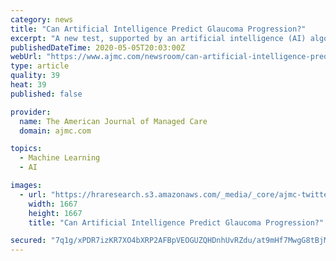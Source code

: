 ```yaml
---
category: news
title: "Can Artificial Intelligence Predict Glaucoma Progression?"
excerpt: "A new test, supported by an artificial intelligence (AI) algorithm, can detect glaucoma progression a year and a half earlier than widely used optical coherence tomography retinal imaging technology,"
publishedDateTime: 2020-05-05T20:03:00Z
webUrl: "https://www.ajmc.com/newsroom/can-artificial-intelligence-predict-glaucoma-progression-"
type: article
quality: 39
heat: 39
published: false

provider:
  name: The American Journal of Managed Care
  domain: ajmc.com

topics:
  - Machine Learning
  - AI

images:
  - url: "https://hraresearch.s3.amazonaws.com/_media/_core/ajmc-twitter-logo.jpg"
    width: 1667
    height: 1667
    title: "Can Artificial Intelligence Predict Glaucoma Progression?"

secured: "7q1g/xPDR7izKR7XO4bXRP2AFBpVEOGUZQHDnhUvRZdu/at9mHf7MwgG8tBjMswRAcUqy6fTeZsNgDPtzK89C5GtpfAVSL3tC0+Q67WOLDos1vnKQV+k1JO7AMSXPfAHfL7aVdrgOGfE9b3kOxHgdNLARjf0tD0kcmM6iWG45z8aB/vRBoATionvfVisqmWUr8SLctmxnQ0x6mndtSIosk+7yq9ENrx/7Ltd+D64mtVvuGYYOAup0aZVlaGoJfG6aUHWFtqKsNQXWBq08RUWdkjCNhlZtDpELU734p/SOh6FCKAUtpGmtLpgEck3bDkZ;DVMXAz8+3LxHmAI3gro/iw=="
---
```


